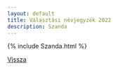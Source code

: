 ```yaml
---
layout: default
title: Választási névjegyzék 2022
description: Szanda
---
```


{% include Szanda.html %}

[Vissza](./)